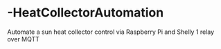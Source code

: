 # -HeatCollectorAutomation
Automate a sun heat collector control via Raspberry Pi and Shelly 1 relay over MQTT
